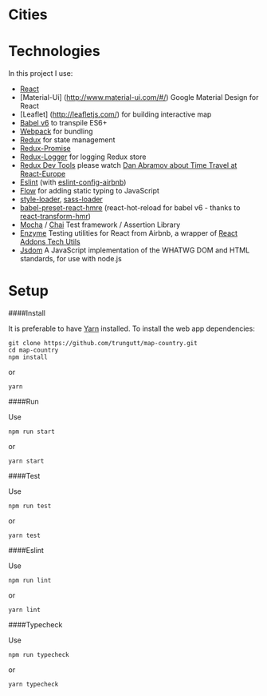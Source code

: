 # Cities

# Technologies
In this project I use:

* [React](https://github.com/facebook/react)
* [Material-Ui] (http://www.material-ui.com/#/) Google Material Design for React
* [Leaflet] (http://leafletjs.com/) for building interactive map
* [Babel v6](http://babeljs.io/) to transpile ES6+
* [Webpack](http://webpack.github.io/) for bundling
* [Redux](https://github.com/reactjs/redux) for state management
* [Redux-Promise](https://github.com/pburtchaell/redux-promise-middleware)
* [Redux-Logger](https://github.com/evgenyrodionov/redux-logger) for logging Redux store
* [Redux Dev Tools](https://github.com/gaearon/redux-devtools) please watch [Dan Abramov about Time Travel at React-Europe](https://www.youtube.com/watch?v=xsSnOQynTHs)
* [Eslint](http://eslint.org/) (with [eslint-config-airbnb](https://github.com/airbnb/javascript/tree/master/packages/eslint-config-airbnb))
* [Flow](https://flowtype.org/) for adding static typing to JavaScript
* [style-loader](https://github.com/webpack/style-loader), [sass-loader](https://github.com/jtangelder/sass-loader)
* [babel-preset-react-hmre](https://github.com/danmartinez101/babel-preset-react-hmre) (react-hot-reload for babel v6 - thanks to [react-transform-hmr](https://github.com/gaearon/react-transform-hmr))
* [Mocha](https://mochajs.org/) / [Chai](http://chaijs.com/) Test framework / Assertion Library 
* [Enzyme](http://airbnb.io/enzyme/) Testing utilities for React from Airbnb, a wrapper of [React Addons Tech Utils](https://facebook.github.io/react/docs/test-utils.html)
* [Jsdom](https://github.com/tmpvar/jsdom) A JavaScript implementation of the WHATWG DOM and HTML standards, for use with node.js


# Setup

####Install

It is preferable to have [Yarn](https://yarnpkg.com/fr/) installed.
To install the web app dependencies:

```shell
git clone https://github.com/trungutt/map-country.git
cd map-country
npm install
```

or 

```shell
yarn
```

####Run

Use 

```shell
npm run start
```

or 

```shell
yarn start
```

####Test

Use 

```shell
npm run test
```

or 

```shell
yarn test
```

####Eslint

Use

```shell
npm run lint
```

or 

```shell
yarn lint
```

####Typecheck

Use

```shell
npm run typecheck
```

or 

```shell
yarn typecheck
```
